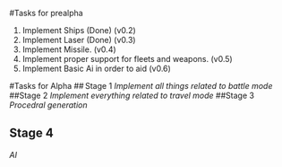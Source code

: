 #Tasks for prealpha
1. Implement Ships (Done) (v0.2)
2. Implement Laser (Done) (v0.3)
3. Implement Missile. (v0.4)
4. Implement proper support for fleets and weapons. (v0.5)
5. Implement Basic Ai in order to aid (v0.6)

#Tasks for Alpha
## Stage 1
*Implement all things related to battle mode*
##Stage 2
*Implement everything related to travel mode*
##Stage 3
*Procedral generation*
## Stage 4
*AI*

